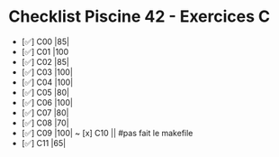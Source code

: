 # Checklist Piscine 42 - Exercices C

- [✅] C00 |85|
- [✅] C01 |100
- [✅] C02 |85|
- [✅] C03 |100|
- [✅] C04 |100|
- [✅] C05 |80|
- [✅] C06 |100|
- [✅] C07 |80|
- [✅] C08 |70|
- [✅] C09 |100|
~ [x] C10 || #pas fait le makefile
- [✅] C11 |65|
